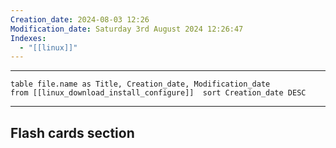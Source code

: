 ```yaml
---
Creation_date: 2024-08-03 12:26
Modification_date: Saturday 3rd August 2024 12:26:47
Indexes:
  - "[[linux]]"
---
```


----



```dataview
table file.name as Title, Creation_date, Modification_date
from [[linux_download_install_configure]]  sort Creation_date DESC
```























---
## Flash cards section
